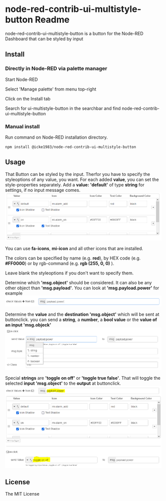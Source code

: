 # node-red-contrib-ui-multistyle-button Readme
node-red-contrib-ui-multistyle-button is a button for the Node-RED Dashboard that can be styled by input

## Install

### Directly in Node-RED via palette manager

Start Node-RED

Select 'Manage palette' from menu top-right

Click on the Install tab

Search for ui-multistyle-button in the searchbar and find node-red-contrib-ui-multistyle-button

### Manual install

Run command on Node-RED installation directory.

    npm install @icke1983/node-red-contrib-ui-multistyle-button

## Usage

That Button can be styled by the input. Therfor you have to specify the styleoptions of any value, you want.
For each added **value**, you can set the style-properties separately.
Add a **value: 'default'** of type **string** for settings, if no input message comes.
![values Example](https://raw.githubusercontent.com/icke1983/node-red-contrib-ui-multistyle-button/master/images/values.PNG)

You can use **fa-icons**, **mi-icon** and all other icons that are installed.

The colors can be specified by name (e.g. **red**), by HEX code (e.g. **#FF0000**) or by rgb-command (e.g. **rgb (255, 0, 0)** ).

Leave blank the styleoptions if you don't want to specify them.

Determine which **'msg.object'** should be considered.
It can also be any other object than **'msg.payload'**.
You can look at **'msg.payload.power'** for example
![msg_object Example](https://raw.githubusercontent.com/icke1983/node-red-contrib-ui-multistyle-button/master/images/msg_object.PNG)

Determine the **value** and the **destination 'msg.object'** which will be sent at buttonclick.
you can send a **string**, a **number**, a **bool value** or the **value of an input 'msg.objeck'**
![send_value Example](https://raw.githubusercontent.com/icke1983/node-red-contrib-ui-multistyle-button/master/images/send_value.PNG)

Special **strings** are **'toggle on off'** or **'toggle true false'**.
That will toggle the selected **input 'msg.object'** to the **output** at buttonclick.
![special_strings Example](https://raw.githubusercontent.com/icke1983/node-red-contrib-ui-multistyle-button/master/images/special_strings.PNG)

## License

The MIT License
